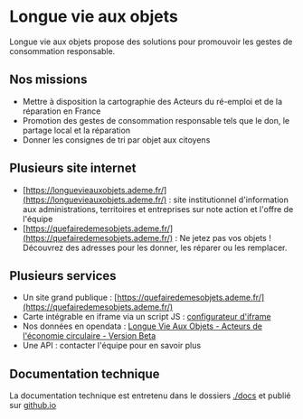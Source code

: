 # Longue vie aux objets

Longue vie aux objets propose des solutions pour promouvoir les gestes de consommation responsable.

## Nos missions

- Mettre à disposition la cartographie des Acteurs du ré-emploi et de la réparation en France
- Promotion des gestes de consommation responsable tels que le don, le partage local et la réparation
- Donner les consignes de tri par objet aux citoyens

## Plusieurs site internet

- [https://longuevieauxobjets.ademe.fr/](https://longuevieauxobjets.ademe.fr/) : site institutionnel d'information aux administrations, territoires et entreprises sur note action et l'offre de l'équipe
- [https://quefairedemesobjets.ademe.fr/](https://quefairedemesobjets.ademe.fr/) : Ne jetez pas vos objets ! Découvrez des adresses pour les donner, les réparer ou les remplacer.

## Plusieurs services

- Un site grand publique : [https://quefairedemesobjets.ademe.fr/](https://quefairedemesobjets.ademe.fr/)
- Carte intégrable en iframe via un script JS : [configurateur d'iframe](https://longuevieauxobjets.ademe.fr/configurateur/)
- Nos données en opendata : [Longue Vie Aux Objets - Acteurs de l'économie circulaire - Version Beta](https://data.ademe.fr/datasets/longue-vie-aux-objets-acteurs-de-leconomie-circulaire)
- Une API : contacter l'équipe pour en savoir plus

## Documentation technique

La documentation technique est entretenu dans le dossiers [./docs](./docs/) et publié sur [github.io](https://incubateur-ademe.github.io/quefairedemesobjets/README.html)
